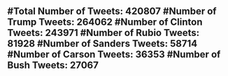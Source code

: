 #Total Number of Tweets: 420807 
#Number of Trump Tweets: 264062
#Number of Clinton Tweets: 243971
#Number of Rubio Tweets: 81928
#Number of Sanders Tweets: 58714
#Number of Carson Tweets: 36353
#Number of Bush Tweets: 27067
---
